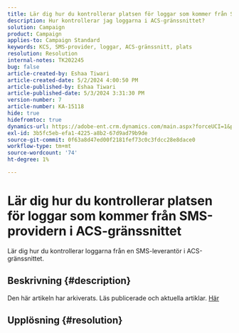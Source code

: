 ```yaml
---
title: Lär dig hur du kontrollerar platsen för loggar som kommer från SMS-providern i ACS-gränssnittet
description: Hur kontrollerar jag loggarna i ACS-gränssnittet?
solution: Campaign
product: Campaign
applies-to: Campaign Standard
keywords: KCS, SMS-provider, loggar, ACS-gränssnitt, plats
resolution: Resolution
internal-notes: TK202245
bug: false
article-created-by: Eshaa Tiwari
article-created-date: 5/2/2024 4:00:50 PM
article-published-by: Eshaa Tiwari
article-published-date: 5/3/2024 3:31:30 PM
version-number: 7
article-number: KA-15118
hide: true
hidefromtoc: true
dynamics-url: https://adobe-ent.crm.dynamics.com/main.aspx?forceUCI=1&pagetype=entityrecord&etn=knowledgearticle&id=10258f22-9d08-ef11-9f8a-6045bd006793
exl-id: 3b5fc5eb-efa1-4225-a8b2-67d9ad79b9de
source-git-commit: 0f63a8d47ed00f2181fef73c0c3fdcc28e8dace0
workflow-type: tm+mt
source-wordcount: '74'
ht-degree: 1%

---
```


# Lär dig hur du kontrollerar platsen för loggar som kommer från SMS-providern i ACS-gränssnittet


Lär dig hur du kontrollerar loggarna från en SMS-leverantör i ACS-gränssnittet.

## Beskrivning {#description}

Den här artikeln har arkiverats. Läs publicerade och aktuella artiklar. [Här](https://experienceleague.adobe.com/search.html#sort=relevancy)

## Upplösning {#resolution}

